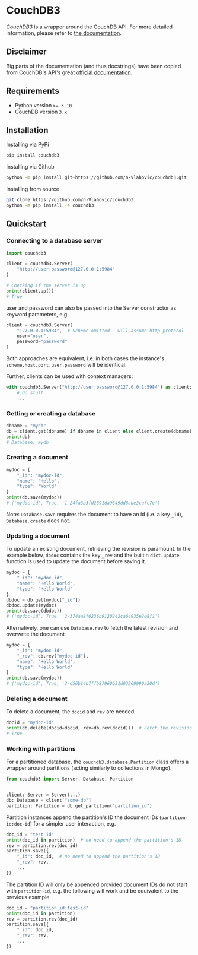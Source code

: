 # CouchDB3

*CouchDB3* is a wrapper around the CouchDB API. For more detailed information, please refer to 
[the documentation](https://n-vlahovic.github.io/couchdb3/).

## Disclaimer

Big parts of the documentation (and thus docstrings) have been copied from CouchDB's API's great 
[official documentation](https://docs.couchdb.org/en/main/api/index.html).


## Requirements  

- Python version `>= 3.10`
- CouchDB version `3.x`

## Installation
Installing via PyPi
```bash
pip install couchdb3
```

Installing via Github
```bash
python -m pip install git+https://github.com/n-Vlahovic/couchdb3.git
```

Installing from source
```bash
git clone https://github.com/n-Vlahovic/couchdb3
python -m pip install -e couchdb3
```

## Quickstart

### Connecting to a database server

```python
import couchdb3

client = couchdb3.Server(
    "http://user:password@127.0.0.1:5984"
)

# Checking if the server is up
print(client.up())
# True
```

user and password can also be passed into the Server constructor as keyword parameters, e.g.

```python
client = couchdb3.Server(
    "127.0.0.1:5984",  # Scheme omitted - will assume http protocol
    user="user",
    password="password"
)
```

Both approaches are equivalent, i.e. in both cases the instance's `scheme,host,port,user,password` will be identical.

Further, clients can be used with context managers:
```python
with couchdb3.Server("http://user:password@127.0.0.1:5984") as client:
    # Do stuff
    ...
```

### Getting or creating a database
```python
dbname = "mydb"
db = client.get(dbname) if dbname in client else client.create(dbname)
print(db)
# Database: mydb
```

### Creating a document
```python
mydoc = {
    "_id": "mydoc-id",
    "name": "Hello",
    "type": "World"
}
print(db.save(mydoc))
# ('mydoc-id', True, '1-24fa3b3fd2691da9649dd6abe3cafc7e')
```
Note: `Database.save` requires the document to have an id (i.e. a key `_id`), 
`Database.create` does not.

### Updating a document
To update an existing document, retrieving the revision is paramount.
In the example below, `dbdoc` contains the key `_rev` and the builtin `dict.update` function is used to update the 
document before saving it.
```python
mydoc = {
    "_id": "mydoc-id",
    "name": "Hello World",
    "type": "Hello World"
}
dbdoc = db.get(mydoc["_id"])
dbdoc.update(mydoc)
print(db.save(dbdoc))
# ('mydoc-id', True, '2-374aa8f0236b9120242ca64935e2e8f1')
```
Alternatively, one can use `Database.rev` to fetch the latest revision and overwrite the document
```python
mydoc = {
    "_id": "mydoc-id",
    "_rev": db.rev("mydoc-id"),
    "name": "Hello World",
    "type": "Hello World"
}
print(db.save(mydoc))
# ('mydoc-id', True, '3-d56b14b7ffb87960b51d03269990a30d')
```

### Deleting a document
To delete a document, the `docid` and `rev` are needed
```python
docid = "mydoc-id"
print(db.delete(docid=docid, rev=db.rev(docid)))  # Fetch the revision on the go
# True
```

### Working with partitions
For a partitioned database, the `couchdb3.database.Partition` class offers a wrapper around partitions (acting similarly 
to collections in Mongo). 

```python
from couchdb3 import Server, Database, Partition


client: Server = Server(...)
db: Database = client["some-db"]
partition: Partition = db.get_partition("partition_id")
```

Partition instances append the partition's ID the document IDs (`partition-id:doc-id`) for a simpler user interaction, 
e.g.
```python
doc_id = "test-id"
print(doc_id in partition)  # no need to append the partition's ID
rev = partition.rev(doc_id)
partition.save({
    "_id": doc_id,  # no need to append the partition's ID
    "_rev": rev,
    ...
})
```

The partition ID will only be appended provided document IDs do not start with `partition-id`, e.g. the following will 
work and be equivalent to the previous example
```python
doc_id = "partition_id:test-id"
print(doc_id in partition)
rev = partition.rev(doc_id)
partition.save({
    "_id": doc_id,
    "_rev": rev,
    ...
})
```
